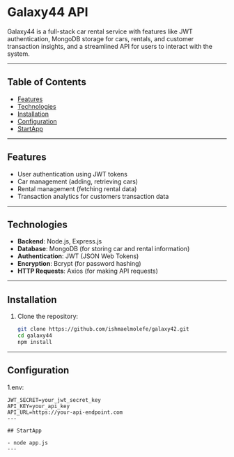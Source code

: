 # Galaxy44 API

Galaxy44 is a full-stack car rental service with features like JWT authentication, MongoDB storage for cars, rentals, and customer transaction insights, and a streamlined API for users to interact with the system.

---

## Table of Contents

- [Features](#features)
- [Technologies](#technologies)
- [Installation](#installation)
- [Configuration](#configuration)
- [StartApp](#StartApp)
---

## Features

- User authentication using JWT tokens
- Car management (adding, retrieving cars)
- Rental management (fetching rental data)
- Transaction analytics for customers transaction data

---

## Technologies

- **Backend**: Node.js, Express.js
- **Database**: MongoDB (for storing car and rental information)
- **Authentication**: JWT (JSON Web Tokens)
- **Encryption**: Bcrypt (for password hashing)
- **HTTP Requests**: Axios (for making API requests)

---

## Installation

1. Clone the repository:
   ```bash
   git clone https://github.com/ishmaelmolefe/galaxy42.git
   cd galaxy44
   npm install
 ---

## Configuration
1.env:
   ```MONGO_URI=mongodb://localhost:27017/galaxy44
   JWT_SECRET=your_jwt_secret_key
   API_KEY=your_api_key
   API_URL=https://your-api-endpoint.com
---

## StartApp

- node app.js
---



   
     

   
